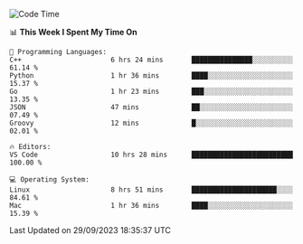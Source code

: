 
<!--START_SECTION:waka-->
![Code Time](http://img.shields.io/badge/Code%20Time-1%2C165%20hrs%2042%20mins-blue)

📊 **This Week I Spent My Time On** 

```text
💬 Programming Languages: 
C++                      6 hrs 24 mins       ███████████████░░░░░░░░░░   61.14 % 
Python                   1 hr 36 mins        ████░░░░░░░░░░░░░░░░░░░░░   15.37 % 
Go                       1 hr 23 mins        ███░░░░░░░░░░░░░░░░░░░░░░   13.35 % 
JSON                     47 mins             ██░░░░░░░░░░░░░░░░░░░░░░░   07.49 % 
Groovy                   12 mins             █░░░░░░░░░░░░░░░░░░░░░░░░   02.01 % 

🔥 Editors: 
VS Code                  10 hrs 28 mins      █████████████████████████   100.00 % 

💻 Operating System: 
Linux                    8 hrs 51 mins       █████████████████████░░░░   84.61 % 
Mac                      1 hr 36 mins        ████░░░░░░░░░░░░░░░░░░░░░   15.39 % 
```


 Last Updated on 29/09/2023 18:35:37 UTC
<!--END_SECTION:waka-->

